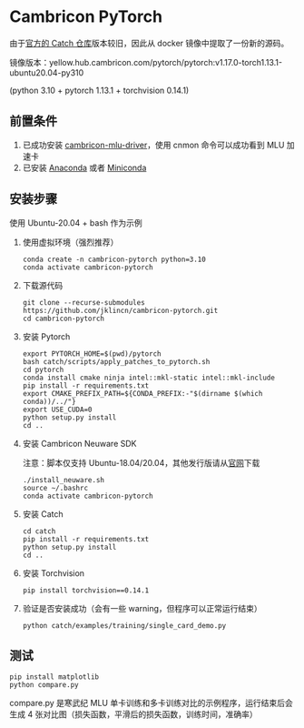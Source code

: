 # Cambricon PyTorch

由于[官方的 Catch 仓库](https://github.com/Cambricon/catch)版本较旧，因此从 docker 镜像中提取了一份新的源码。

镜像版本：yellow.hub.cambricon.com/pytorch/pytorch:v1.17.0-torch1.13.1-ubuntu20.04-py310

(python 3.10 + pytorch 1.13.1 + torchvision 0.14.1)

## 前置条件

1. 已成功安装 [cambricon-mlu-driver](https://sdk.cambricon.com/download?component_name=Driver)，使用 cnmon 命令可以成功看到 MLU 加速卡
2. 已安装 [Anaconda](https://www.anaconda.com/) 或者 [Miniconda](https://docs.anaconda.com/miniconda/)

## 安装步骤

使用 Ubuntu-20.04 + bash 作为示例

1. 使用虚拟环境（强烈推荐）

   ```
   conda create -n cambricon-pytorch python=3.10
   conda activate cambricon-pytorch
   ```

2. 下载源代码

   ```
   git clone --recurse-submodules https://github.com/jklincn/cambricon-pytorch.git
   cd cambricon-pytorch
   ```

3. 安装 Pytorch

   ```
   export PYTORCH_HOME=$(pwd)/pytorch
   bash catch/scripts/apply_patches_to_pytorch.sh
   cd pytorch 
   conda install cmake ninja intel::mkl-static intel::mkl-include
   pip install -r requirements.txt
   export CMAKE_PREFIX_PATH=${CONDA_PREFIX:-"$(dirname $(which conda))/../"}
   export USE_CUDA=0
   python setup.py install
   cd ..
   ```

4. 安装 Cambricon Neuware SDK

   注意：脚本仅支持 Ubuntu-18.04/20.04，其他发行版请从[官网](https://sdk.cambricon.com/download?component_name=Neuware+SDK)下载

   ```
   ./install_neuware.sh
   source ~/.bashrc
   conda activate cambricon-pytorch
   ```

5. 安装 Catch

   ```
   cd catch
   pip install -r requirements.txt
   python setup.py install
   cd ..
   ```

6. 安装 Torchvision

   ```
   pip install torchvision==0.14.1
   ```

7. 验证是否安装成功（会有一些 warning，但程序可以正常运行结束）

   ```
   python catch/examples/training/single_card_demo.py
   ```

## 测试

```
pip install matplotlib
python compare.py
```

compare.py 是寒武纪 MLU 单卡训练和多卡训练对比的示例程序，运行结束后会生成 4 张对比图（损失函数，平滑后的损失函数，训练时间，准确率）
